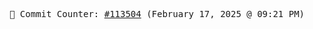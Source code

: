 <p align="center">
    <samp>
        📮 Commit Counter: <a href="https://github.com/Javascript-void0/Javascript-void0/commits/main">#113504</a> (February 17, 2025 @ 09:21 PM)
    </samp>
</p>